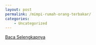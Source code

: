 ```yaml
---
layout: post
permalink: /mimpi-rumah-orang-terbakar/
categories:
    - Uncategorized
---
```


[Baca Selengkapnya](/04)